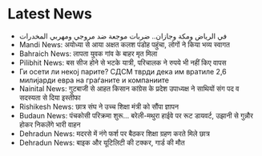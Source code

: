 # Latest News
-  في الرياض ومكة وجازان.. ضربات موجعة ضد مروجي ومهربي المخدرات
-  Mandi News: अयोध्या से आया अक्षत कलश पंडोह पहुंचा, लोगों ने किया भव्य स्वागत
-  Bahraich News: लापता युवक गांव के बाहर मृत मिला
-  Pilibhit News: बस सीज होने से भटके यात्री, परिचालक ने रुपये भी नहीं किए वापस
-  Ги осети ли некој парите? СДСМ тврди дека им вратиле 2,6 милијарди евра на граѓаните и компаниите
-  Nainital News: गुटबाजी से आहत किसान कांग्रेस के प्रदेश उपाध्यक्ष ने साथियों संग पद व सदस्यता से दिया इस्तीफा
-  Rishikesh News: छात्र संघ ने उच्च शिक्षा मंत्री को सौंपा ज्ञापन
-  Budaun News: पंचकोसी परिक्रमा शुरू... बरेली-मथुरा हाईवे पर रूट डायवर्ट, उझानी से गुन्नौर होकर निकलेंगे भारी वाहन
-  Dehradun News: मदरसे में नंगे फर्श पर बैठकर शिक्षा ग्रहण करते मिले छात्र
-  Dehradun News: बाइक और यूटिलिटी की टक्कर, गार्ड की मौत
